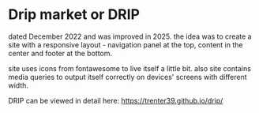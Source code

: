 # Drip market or DRIP

dated December 2022 and was improved in 2025. the idea was to create a site with a responsive layout - navigation panel at the top, content in the center and footer at the bottom.

site uses icons from fontawesome to live itself a little bit. also site contains media queries to output itself correctly on devices' screens with different width.

DRIP can be viewed in detail here: https://trenter39.github.io/drip/
